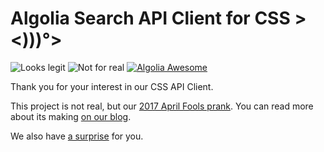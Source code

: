 # Algolia Search API Client for CSS ><)))°>

![Looks legit][1]
![Not for real][2]
[![Algolia Awesome][3]](https://github.com/algolia/awesome-algolia)

Thank you for your interest in our CSS API Client.

This project is not real, but  our [2017 April Fools prank][4]. You can read
more about its making [on our blog][5].


We also have [a surprise][6] for you.


[1]: https://img.shields.io/badge/Looks%20legit%3F-passing-green.svg
[2]: https://img.shields.io/badge/For%20real%3F-no%20way-red.svg
[3]: https://camo.githubusercontent.com/13c4e50d88df7178ae1882a203ed57b641674f94/68747470733a2f2f63646e2e7261776769742e636f6d2f73696e647265736f726875732f617765736f6d652f643733303566333864323966656437386661383536353265336136336531353464643865383832392f6d656469612f62616467652e737667
[4]: https://blog.algolia.com/js-is-dead-all-hail-css/
[5]: https://blog.algolia.com/how-we-built-the-real-demo-for-our-fake-css-api-client/
[6]: https://www.youtube.com/watch?v=dQw4w9WgXcQ
